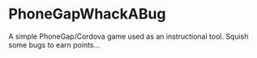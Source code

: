 # PhoneGapWhackABug
A simple PhoneGap/Cordova game used as an instructional tool.  Squish some bugs to earn points...
